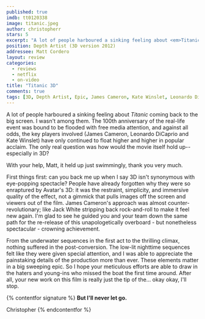 ```yaml
---
published: true
imdb: tt0120338
image: titanic.jpeg
author: christopherr
stars: 5
excerpt: "A lot of people harboured a sinking feeling about <em>Titanic</em> coming back to the big screen. I wasn&rsquo;t among them. The 100<sup>th</sup> anniversary of the real-life event was bound to be flooded with free media attention, and against all odds, the key players involved (James Cameron, Leonardo DiCaprio and Kate Winslet) have only continued to float higher and higher in popular acclaim. The only real question was how would the movie itself hold up&mdash;especially in 3D?"
position: Depth Artist (3D version 2012)
addressee: Matt Cordero
layout: review
categories:
  - reviews
  - netflix
  - on-video
title: "Titanic 3D"
comments: true
tags: [3D, Depth Artist, Epic, James Cameron, Kate Winslet, Leonardo Di Capprio, Letters, Matt Cordero, netflix.ca, romance, Titanic]
---
```

A lot of people harboured a sinking feeling about _Titanic_ coming back to the big screen. I wasn't among them. The 100th anniversary of the real-life event was bound to be flooded with free media attention, and against all odds, the key players involved (James Cameron, Leonardo DiCaprio and Kate Winslet) have only continued to float higher and higher in popular acclaim. The only real question was how would the movie itself hold up--especially in 3D?

With your help, Matt, it held up just swimmingly, thank you very much.

First things first: can you back me up when I say 3D isn't synonymous with eye-popping spectacle?  People have already forgotten why they were so enraptured by Avatar's 3D: it was the restraint, simplicity, and immersive quality of the effect, not a gimmick that pulls images off the screen and viewers out of the film.  James Cameron's approach was almost counter-revolutionary; like Jack White stripping back rock-and-roll to make it feel new again. I'm glad to see he guided you and your team down the same path for the re-release of this unapologetically overboard - but nonetheless spectacular - crowning achievement. 

From the underwater sequences in the first act to the thrilling climax, nothing suffered in the post-conversion. The low-lit nighttime sequences felt like they were given special attention, and I was able to appreciate the painstaking details of the production more than ever. These elements matter in a big sweeping epic. So I hope your meticulous efforts are able to draw in the haters and young-ins who missed the boat the first time around. After all, your new work on this film is really just the tip of the…  okay okay, I'll stop.

{% contentfor signature %}
**But I'll never let go.**

Christopher
{% endcontentfor %}